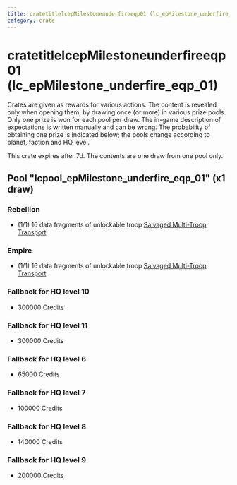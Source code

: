```yaml
---
title: cratetitlelcepMilestoneunderfireeqp01 (lc_epMilestone_underfire_eqp_01)
category: crate
---
```


# cratetitlelcepMilestoneunderfireeqp01 (lc_epMilestone_underfire_eqp_01)

Crates are given as rewards for various actions. The content is revealed only when opening them, by drawing once (or more) in various prize pools. Only one prize is won for each pool per draw. The in-game description of expectations is written manually and can be wrong. The probability of obtaining one prize is indicated below; the pools change according to planet, faction and HQ level.

This crate expires after 7d. The contents are one draw from one pool only.

## Pool "lcpool_epMilestone_underfire_eqp_01" (x1 draw)

### Rebellion

  * (1/1) 16 data fragments of unlockable troop [Salvaged Multi-Troop Transport](RebelAlphaVehicle)

### Empire

  * (1/1) 16 data fragments of unlockable troop [Salvaged Multi-Troop Transport](EmpireAlphaVehicle)

### Fallback for HQ level 10

  * 300000 Credits

### Fallback for HQ level 11

  * 300000 Credits

### Fallback for HQ level 6

  * 65000 Credits

### Fallback for HQ level 7

  * 100000 Credits

### Fallback for HQ level 8

  * 140000 Credits

### Fallback for HQ level 9

  * 200000 Credits